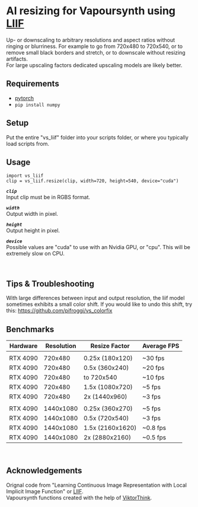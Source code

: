 
























# AI resizing for Vapoursynth using [LIIF](https://github.com/yinboc/liif) 
Up- or downscaling to arbitrary resolutions and aspect ratios without ringing or blurriness. For example to go from 720x480 to 720x540, or to remove small black borders and stretch, or to downscale without resizing artifacts.  
For large upscaling factors dedicated upscaling models are likely better.


## Requirements
* [pytorch](https://pytorch.org/)
* `pip install numpy`

## Setup
Put the entire "vs_liif" folder into your scripts folder, or where you typically load scripts from.

## Usage

    import vs_liif
    clip = vs_liif.resize(clip, width=720, height=540, device="cuda")

__*`clip`*__  
Input clip must be in RGBS format.

__*`width`*__  
Output width in pixel.

__*`height`*__  
Output height in pixel.

__*`device`*__  
Possible values are "cuda" to use with an Nvidia GPU, or "cpu". This will be extremely slow on CPU.

<br />

## Tips & Troubleshooting
With large differences between input and output resolution, the liif model sometimes exhibits a small color shift. If you would like to undo this shift, try this: https://github.com/pifroggi/vs_colorfix

## Benchmarks

| Hardware | Resolution  | Resize Factor   | Average FPS
| -------- | ----------- | --------------- | -----------
|          |             |                 |           
| RTX 4090 | 720x480     | 0.25x (180x120) | ~30 fps
| RTX 4090 | 720x480     | 0.5x (360x240)  | ~20 fps
| RTX 4090 | 720x480     | to 720x540      | ~10 fps
| RTX 4090 | 720x480     | 1.5x (1080x720) | ~5 fps
| RTX 4090 | 720x480     | 2x (1440x960)   | ~3 fps
|          |             |                 |           
| RTX 4090 | 1440x1080   | 0.25x (360x270) | ~5 fps
| RTX 4090 | 1440x1080   | 0.5x (720x540)  | ~3 fps
| RTX 4090 | 1440x1080   | 1.5x (2160x1620)| ~0.8 fps
| RTX 4090 | 1440x1080   | 2x (2880x2160)  | ~0.5 fps

<br />

## Acknowledgements 
Orignal code from "Learning Continuous Image Representation with Local Implicit Image Function" or [LIIF](https://github.com/yinboc/liif).  
Vapoursynth functions created with the help of [ViktorThink](https://github.com/ViktorThink). 
